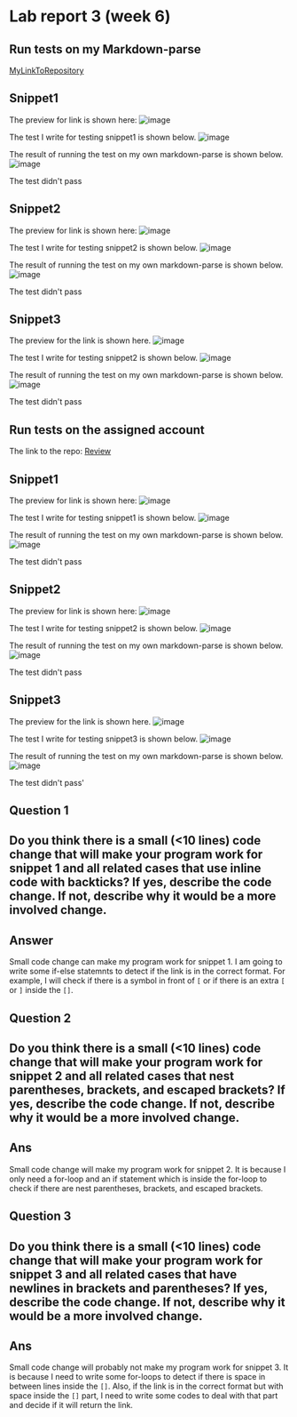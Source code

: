 # Lab report 3 (week 6)

## Run tests on my Markdown-parse

[MyLinkToRepository](https://github.com/AndyFeng233/markdown-parser.git)

## Snippet1
The preview for link is shown here:
![image](preview1.png)

The test I write for testing snippet1 is shown below. 
![image](Snippet1corr.png)

The result of running the test on my own markdown-parse is shown below. 
![image](Snippet1Re.png)

The test didn't pass

## Snippet2
The preview for link is shown here: 
![image](preview2.png)

The test I write for testing snippet2 is shown below. 
![image](Snippet2corr.png)

The result of running the test on my own markdown-parse is shown below. 
![image](Snippet2Re.png)

The test didn't pass

## Snippet3
The preview for the link is shown here. 
![image](Preview3.png)

The test I write for testing snippet2 is shown below. 
![image](snippet3re.png)

The result of running the test on my own markdown-parse is shown below. 
![image](snippet3result.png)

The test didn't pass


## Run tests on the assigned account

The link to the repo: [Review](https://github.com/Wei-Ji-Chen/markdown-parser)

## Snippet1
The preview for link is shown here:
![image](preview1.png)

The test I write for testing snippet1 is shown below. 
![image](Snippet1corr.png)

The result of running the test on my own markdown-parse is shown below.
![image](reSnippet1.png)

The test didn't pass


## Snippet2
The preview for link is shown here: 
![image](preview2.png)

The test I write for testing snippet2 is shown below. 
![image](Snippet2.png)

The result of running the test on my own markdown-parse is shown below. 
![image](reSnippet2.png)

The test didn't pass

## Snippet3
The preview for the link is shown here. 
![image](Preview3.png)

The test I write for testing snippet3 is shown below. 
![image](snippet3re.png)

The result of running the test on my own markdown-parse is shown below. 
![image](reSnippet3.png)

The test didn't pass'


## Question 1 
## Do you think there is a small (<10 lines) code change that will make your program work for snippet 1 and all related cases that use inline code with backticks? If yes, describe the code change. If not, describe why it would be a more involved change.

## Answer 
Small code change can make my program work for snippet 1. I am going to write some if-else statemnts to detect if the link is in the correct format. For example, I will check if there is a symbol in front of `[` or if there is an extra `[` or `]` inside the `[]`.

## Question 2
## Do you think there is a small (<10 lines) code change that will make your program work for snippet 2 and all related cases that nest parentheses, brackets, and escaped brackets? If yes, describe the code change. If not, describe why it would be a more involved change.

## Ans
Small code change will make my program work for snippet 2. It is because I only need a for-loop and an if statement which is inside the for-loop to check if there are nest parentheses, brackets, and escaped brackets.

## Question 3
## Do you think there is a small (<10 lines) code change that will make your program work for snippet 3 and all related cases that have newlines in brackets and parentheses? If yes, describe the code change. If not, describe why it would be a more involved change.

## Ans
Small code change will probably not make my program work for snippet 3. It is because I need to write some for-loops to detect if there is space in between lines inside the `[]`. Also, if the link is in the correct format but with space inside the `[]` part, I need to write some codes to deal with that part and decide if it will return the link. 




